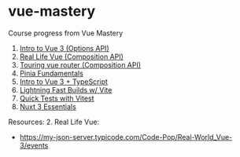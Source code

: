 # vue-mastery
Course progress from Vue Mastery

1. [Intro to Vue 3 (Options API)](https://www.vuemastery.com/courses/intro-to-vue-3/creating-the-vue-app-vue3/)
2. [Real Life Vue (Composition API)](https://www.vuemastery.com/courses/real-world-vue-3-composition-api/building-a-vue-3-app-composition-api)
3. [Touring vue router (Composition API)](https://www.vuemastery.com/courses/touring-vue-router-composition-api/introduction-composition-api)
4. [Pinia Fundamentals](https://www.vuemastery.com/courses/pinia-fundamentals/fundamentals-what-is-pinia)
5. [Intro to Vue 3 + TypeScript](https://www.vuemastery.com/courses/vue3-typescript/why-vue-and-typescript)
6. [Lightning Fast Builds w/ Vite](https://www.vuemastery.com/courses/lightning-fast-builds-with-vite/intro-to-vite)
7. [Quick Tests with Vitest](https://www.vuemastery.com/courses/quick-tests-with-vitest/intro-to-vitest)
8. [Nuxt 3 Essentials](https://www.vuemastery.com/courses/nuxt-3-essentials/nuxt-3-overview)

Resources:
2. Real Life Vue:
- https://my-json-server.typicode.com/Code-Pop/Real-World_Vue-3/events 
